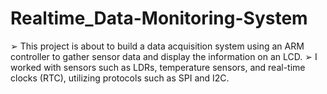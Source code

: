 # Realtime_Data-Monitoring-System
➢	This project is about to build a data acquisition system using an ARM controller to gather sensor data and display the information on an LCD.
➢	I worked with sensors such as LDRs, temperature sensors, and real-time clocks (RTC), utilizing protocols such as SPI and I2C.
